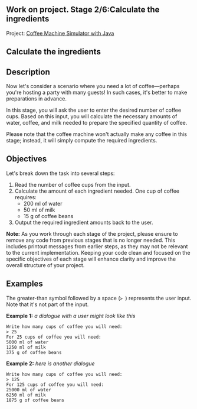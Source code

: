 ## Work on project. Stage 2/6:Calculate the ingredients

Project: [Coffee Machine Simulator with Java](https://hyperskill.org/projects/33)

## Calculate the ingredients

## Description

Now let's consider a scenario where you need a lot of coffee—perhaps you're hosting a party with many guests! In such
cases, it's better to make preparations in advance.

In this stage, you will ask the user to enter the desired number of coffee cups. Based on this input, you will calculate
the necessary amounts of water, coffee, and milk needed to prepare the specified quantity of coffee.

Please note that the coffee machine won't actually make any coffee in this stage; instead, it will simply compute the
required ingredients.

## Objectives

Let's break down the task into several steps:

1. Read the number of coffee cups from the input.
2. Calculate the amount of each ingredient needed. One cup of coffee requires:
    - 200 ml of water
    - 50 ml of milk
    - 15 g of coffee beans
3. Output the required ingredient amounts back to the user.

**Note:** As you work through each stage of the project, please ensure to remove any code from previous stages that is
no longer needed. This includes printout messages from earlier steps, as they may not be relevant to the current
implementation. Keeping your code clean and focused on the specific objectives of each stage will enhance clarity and
improve the overall structure of your project.

## Examples

The greater-than symbol followed by a space (`> `) represents the user input. Note that it's not part of the input.

**Example 1:** *a dialogue with a user might look like this*

```no-highlight
Write how many cups of coffee you will need: 
> 25
For 25 cups of coffee you will need:
5000 ml of water
1250 ml of milk
375 g of coffee beans
```

**Example 2:** *here is another dialogue*

```no-highlight
Write how many cups of coffee you will need: 
> 125
For 125 cups of coffee you will need:
25000 ml of water
6250 ml of milk
1875 g of coffee beans
```